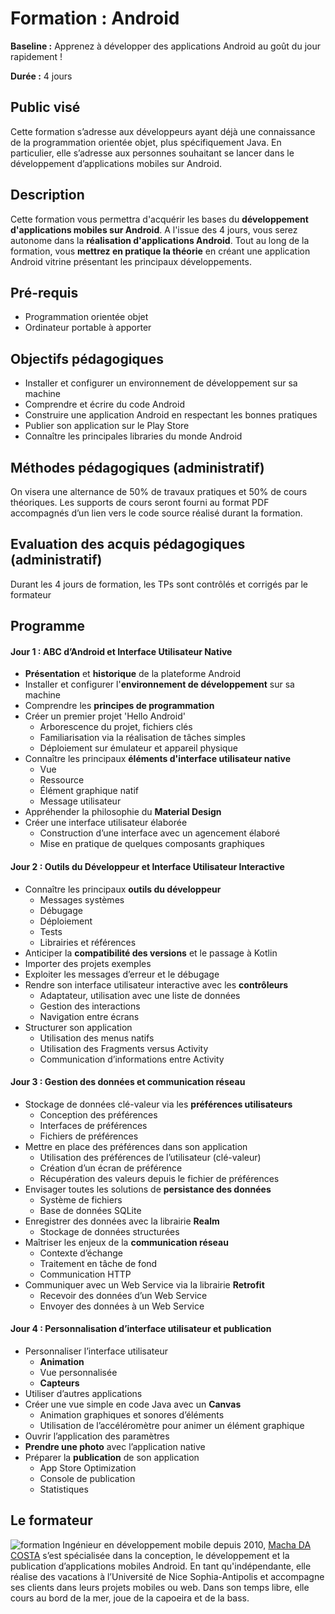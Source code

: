 # Formation : Android
**Baseline :** Apprenez à développer des applications Android au goût du jour rapidement !

**Durée :** 4 jours

## Public visé

Cette formation s’adresse aux développeurs ayant déjà une connaissance de la programmation orientée objet, plus spécifiquement Java. En particulier, elle s’adresse aux personnes souhaitant se lancer dans le développement d’applications mobiles sur Android.


## Description

Cette formation vous permettra d'acquérir les bases du **développement d'applications mobiles sur Android**. A l'issue des 4 jours, vous serez autonome dans la **réalisation d'applications Android**.
Tout au long de la formation, vous **mettrez en pratique la théorie** en créant une application Android vitrine présentant les principaux développements.

## Pré-requis

- Programmation orientée objet
- Ordinateur portable à apporter

## Objectifs pédagogiques

- Installer et configurer un environnement de développement sur sa machine
- Comprendre et écrire du code Android
- Construire une application Android en respectant les bonnes pratiques
- Publier son application sur le Play Store
- Connaître les principales libraries du monde Android

## Méthodes pédagogiques (administratif)
On visera une alternance de 50% de travaux pratiques et 50% de cours théoriques.
Les supports de cours seront fourni au format PDF accompagnés d’un lien vers le code source réalisé durant la formation.

## Evaluation des acquis pédagogiques (administratif)
Durant les 4 jours de formation, les TPs sont contrôlés et corrigés par le formateur

## Programme

#### Jour 1 : ABC d’Android et Interface Utilisateur Native

- **Présentation** et **historique** de la plateforme Android
- Installer et configurer l'**environnement de développement** sur sa machine
- Comprendre les **principes de programmation**
- Créer un premier projet 'Hello Android'
  - Arborescence du projet, fichiers clés
  - Familiarisation via la réalisation de tâches simples
  - Déploiement sur émulateur et appareil physique
- Connaître les principaux **éléments d'interface utilisateur native**
  - Vue
  - Ressource
  - Élément graphique natif
  - Message utilisateur
- Appréhender la philosophie du **Material Design**
- Créer une interface utilisateur élaborée
  - Construction d’une interface avec un agencement élaboré
  - Mise en pratique de quelques composants graphiques

#### Jour 2 : Outils du Développeur et Interface Utilisateur Interactive

- Connaître les principaux **outils du développeur**
  - Messages systèmes
  - Débugage
  - Déploiement
  - Tests
  - Librairies et références
- Anticiper la **compatibilité des versions** et le passage à Kotlin
- Importer des projets exemples
- Exploiter les messages d’erreur et le débugage
- Rendre son interface utilisateur interactive avec les **contrôleurs**
  - Adaptateur, utilisation avec une liste de données
  - Gestion des interactions
  - Navigation entre écrans
- Structurer son application
  - Utilisation des menus natifs
  - Utilisation des Fragments versus Activity
  - Communication d’informations entre Activity

#### Jour 3 : Gestion des données et communication réseau

- Stockage de données clé-valeur via les **préférences utilisateurs**
  - Conception des préférences
  - Interfaces de préférences
  - Fichiers de préférences
- Mettre en place des préférences dans son application
  - Utilisation des préférences de l’utilisateur (clé-valeur)
  - Création d’un écran de préférence
  - Récupération des valeurs depuis le fichier de préférences
- Envisager toutes les solutions de **persistance des données**
  - Système de fichiers
  - Base de données SQLite
- Enregistrer des données avec la librairie **Realm**
  - Stockage de données structurées
- Maîtriser les enjeux de la **communication réseau**
  - Contexte d’échange
  - Traitement en tâche de fond
  - Communication HTTP
- Communiquer avec un Web Service via la librairie **Retrofit**
  - Recevoir des données d’un Web Service
  - Envoyer des données à un Web Service

#### Jour 4 : Personnalisation d’interface utilisateur et publication

- Personnaliser l’interface utilisateur
  - **Animation**
  - Vue personnalisée
  - **Capteurs**
- Utiliser d’autres applications
- Créer une vue simple en code Java avec un **Canvas**
  - Animation graphiques et sonores d’éléments
  - Utilisation de l’accéléromètre pour animer un élément graphique
- Ouvrir l’application des paramètres
- **Prendre une photo** avec l’application native
- Préparer la **publication** de son application
  - App Store Optimization
  - Console de publication
  - Statistiques

## Le formateur

![formation](https://gravatar.com/avatar/60d8d9b39be4c97c111c10867f24ca7f?s=100) Ingénieur en développement mobile depuis 2010, [Macha DA COSTA](https://twitter.com/MachaDaCosta) s’est spécialisée dans la conception, le développement et la publication d’applications mobiles Android. En tant qu'indépendante, elle réalise des vacations à l’Université de Nice Sophia-Antipolis et accompagne ses clients dans leurs projets mobiles ou web. Dans son temps libre, elle cours au bord de la mer, joue de la capoeira et de la bass.
